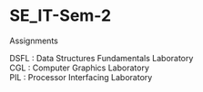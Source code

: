 # SE_IT-Sem-2
Assignments

DSFL : Data Structures Fundamentals Laboratory  
CGL : Computer Graphics Laboratory  
PIL : Processor Interfacing Laboratory

